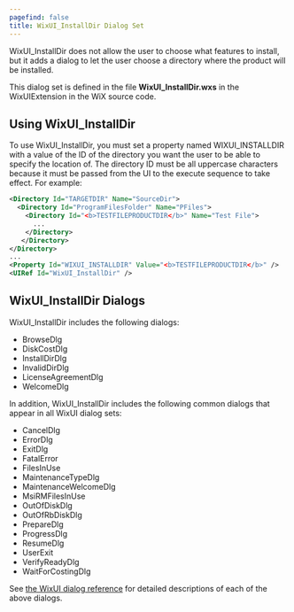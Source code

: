 ```yaml
---
pagefind: false
title: WixUI_InstallDir Dialog Set
---
```


WixUI_InstallDir does not allow the user to choose what features to install, but it adds a dialog to let the user choose a directory where the product will be installed.

This dialog set is defined in the file **WixUI_InstallDir.wxs** in the WixUIExtension in the WiX source code.

## Using WixUI_InstallDir

To use WixUI\_InstallDir, you must set a property named WIXUI\_INSTALLDIR with a value of the ID of the directory you want the user to be able to specify the location of. The directory ID must be all uppercase characters because it must be passed from the UI to the execute sequence to take effect. For example:

```xml
<Directory Id="TARGETDIR" Name="SourceDir">
  <Directory Id="ProgramFilesFolder" Name="PFiles">
    <Directory Id="<b>TESTFILEPRODUCTDIR</b>" Name="Test File">
      ...
    </Directory>
   </Directory>
</Directory>
...
<Property Id="WIXUI_INSTALLDIR" Value="<b>TESTFILEPRODUCTDIR</b>" />
<UIRef Id="WixUI_InstallDir" />
```

## WixUI_InstallDir Dialogs

WixUI_InstallDir includes the following dialogs:

* BrowseDlg
* DiskCostDlg
* InstallDirDlg
* InvalidDirDlg
* LicenseAgreementDlg
* WelcomeDlg

In addition, WixUI_InstallDir includes the following common dialogs that appear in all WixUI dialog sets:

* CancelDlg
* ErrorDlg
* ExitDlg
* FatalError
* FilesInUse
* MaintenanceTypeDlg
* MaintenanceWelcomeDlg
* MsiRMFilesInUse
* OutOfDiskDlg
* OutOfRbDiskDlg
* PrepareDlg
* ProgressDlg
* ResumeDlg
* UserExit
* VerifyReadyDlg
* WaitForCostingDlg

See [the WixUI dialog reference](wixui_dialogs/) for detailed descriptions of each of the above dialogs.
